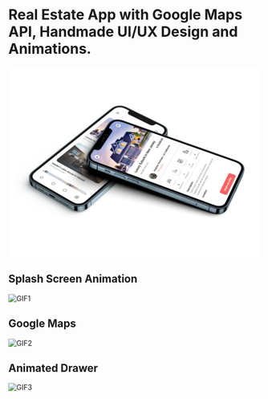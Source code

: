 # Real Estate App with Google Maps API, Handmade UI/UX Design and Animations.

![MOCKUP](realestatemockup.png)
## Splash Screen Animation
![GIF1](splash_screen.gif)
## Google Maps
![GIF2](google_maps.gif)
## Animated Drawer
![GIF3](animated_drawer.gif)
